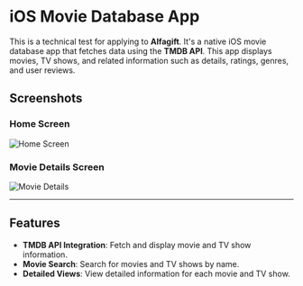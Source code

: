 # iOS Movie Database App

This is a technical test for applying to **Alfagift**. It's a native iOS movie database app that fetches data using the **TMDB API**. This app displays movies, TV shows, and related information such as details, ratings, genres, and user reviews.

## Screenshots

### Home Screen
![Home Screen](https://img001.prntscr.com/file/img001/4OclIQ7MSF65kl49HKDxoQ.png)

### Movie Details Screen
![Movie Details](https://img001.prntscr.com/file/img001/2Cidx_ceTcuyG7XrN7vNDA.png)

---

## Features

- **TMDB API Integration**: Fetch and display movie and TV show information.
- **Movie Search**: Search for movies and TV shows by name.
- **Detailed Views**: View detailed information for each movie and TV show.


